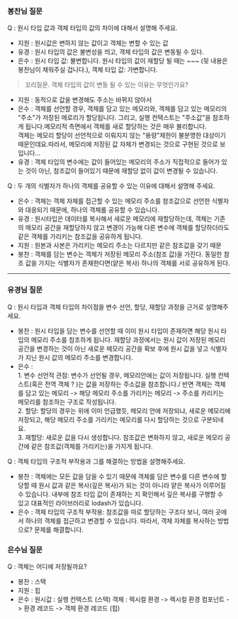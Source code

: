 ### 봉찬님 질문

Q : 원시 타입 값과 객체 타입의 값의 차이에 대해서 설명해 주세요.

- 지원 : 원시값은 변하지 않는 값이고 객체는 변할 수 있는 값
- 유경 : 원시 타입의 값은 불변성을 띄고, 객체 타입의 값은 변동될 수 있다.
- 은수 : 원시 타입 값: 불변합니다. 원시 타입의 값이 재할당 될 때는 ~~~ (뒷 내용은 봉찬님이 채워주실 겁니다.), 객체 타입 값: 가변합니다.

> 꼬리질문. 객체 타입의 값이 변동 될 수 있는 이유는 무엇인가요?

- 지원 : 동적으로 값을 변경해도 주소는 바뀌지 않아서
- 은수 : 객체를 선언할 경우, 객체를 담고 있는 메모리와, 객체를 담고 있는 메모리의 "주소"가 저장된 메로리가 할당됩니다. 그리고, 실행 컨택스트는 "주소값"을 참조하게 됩니다.메모리적 측면에서 객체를 새로 할당하는 것은 매우 불리합니다. <br /> 객체는 메모리 할당이 선언적으로 이뤄지지 않는 "용량"제한이 불분명한 대상이기 때문인데요.따라서, 메모리에 저장된 값 자체가 변경되는 것으로 구현된 것으로 보입니다...
- 유경 : 객체 타입의 변수에는 값이 들어있는 메모리의 주소가 직접적으로 들어가 있는 것이 아닌, 참조값이 들어있기 때문에 재할당 없이 값이 변경될 수 있습니다.

Q : 두 개의 식별자가 하나의 객체를 공유할 수 있는 이유에 대해서 설명해 주세요.

- 은수 : 객체는 객체 자체를 접근할 수 있는 메모리 주소를 참조값으로 선언한 식별자와 대응되기 때문에, 하나의 객체롤 공유할 수 있습니다.
- 유경 : 원시타입은 데이터를 복사해서 새로운 메모리에 재할당하는데, 객체는 기존의 메모리 공간을 재할당하지 않고 변경이 가능해 다른 변수에 객체를 할당하더라도 같은 객체를 가리키는 참조값을 공유하게 됩니다.
- 지원 : 원본과 사본은 가리키는 메모리 주소는 다르지만 같은 참조값을 갖기 때문
- 봉찬 : 객체를 담는 변수는 객체가 저장된 메모리 주소(참조 값)을 가진다. 동일한 참조 값을 가지는 식별자가 존재한다면(얕은 복사) 하나의 객체를 서로 공유하게 된다.

---

### 유경님 질문

Q : 원시 타입과 객체 타입의 차이점을 변수 선언, 할당, 재할당 과정을 근거로 설명해주세요.

- 봉찬 : 원시 타입을 담는 변수를 선언할 때 이미 원시 타입이 존재하면 해당 원시 타입의 메모리 주소를 참조하게 됩니다. 재할당 과정에서는 원시 값이 저장된 메모리 공간을 변경하는 것이 아닌 새로운 메모리 공간을 확보 후에 원시 값을 넣고 식별자가 지닌 원시 값의 메모리 주소를 변경합니다.
- 은수 : <br/> 1. 변수 선언적 관점: 변수가 선언될 경우, 메모리안에는 값이 저장됩니다. 실행 컨텍스트(혹은 전역 객체 ? )는 값을 저장하는 주소값을 참조합니다./ 반면 객체는 객체를 담고 있는 메모리 -> 해당 메모리 주소를 가리키는 메모리 -> 주소를 카리키는 메모리를 참조하는 구조로 작성됩니다. <br/>2. 할당: 할당의 경우는 위에 이미 언급했듯, 메모리 안에 저장되냐, 새로운 메모리에 저장되고, 해당 메모리 주소를 가리키는 메모리를 다시 할당하는 것으로 구분되네요.<br/>3. 재할당: 새로운 값을 다시 생성합니다. 참조값은 변화하지 않고, 새로운 메모리 공간에 같은 참조값(객체를 가리키는)을 가지게 됩니다.

Q : 객체 타입의 구조적 부작용과 그를 해결하는 방법을 설명해주세요.

- 봉찬 : 객체에는 모든 값을 담을 수 있기 때문에 객체를 담은 변수를 다른 변수에 할당할 때 원시 값과 같은 복사(깊은 복사)가 되는 것이 아니라 얕은 복사가 이루어질 수 있습니다. 내부에 참조 타입 값이 존재하는 지 확인해서 깊은 복사를 구행할 수 있고 대표적인 라이브러리로 lodash가 있습니다.
- 은수 : 객체 타입의 구조적 부작용: 참조값을 따로 할당하는 구조다 보니, 여러 곳에서 하나의 객체를 접근하고 변경할 수 있습니다. 따라서, 객체 자체를 복사하는 방법으로? 문제를 해결합니다.

### 은수님 질문

Q : 객체는 어디에 저장될까요?

- 봉찬 : 스택
- 지원 : 힙
- 은수 : 원시값 : 실행 컨택스트 (스택)
  객체 : 렉시컬 환경 -> 렉시컬 환경 컴포넌트 -> 환경 레코드 -> 객체 환경 레코드 (힙)
